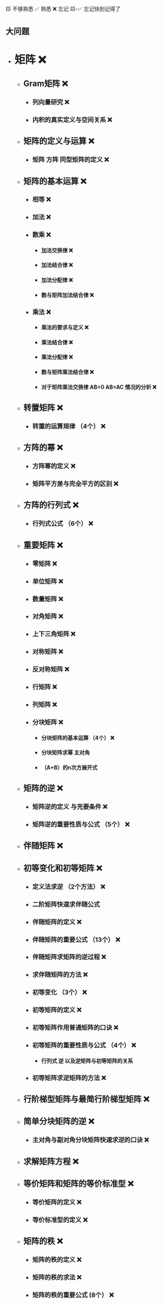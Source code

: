 🟨 不够熟悉  ✅ 熟悉  ❌ 忘记  🟨-✅ 忘记快到记得了

## 大问题
- # 矩阵 ❌
  - ## Gram矩阵 ❌
    - ### 列向量研究 ❌
    - ### 内积的真实定义与空间关系 ❌
  - ## 矩阵的定义与运算 ❌
    - ### 矩阵 方阵 同型矩阵的定义 ❌
  - ## 矩阵的基本运算 ❌
    - ### 相等 ❌
    - ### 加法 ❌
    - ### 数乘 ❌
      - #### 加法交换律 ❌
      - #### 加法结合律 ❌
      - #### 加法分配律 ❌
      - #### 数与矩阵加法结合律 ❌
    - ### 乘法 ❌
      - #### 乘法的要求与定义 ❌
      - #### 乘法结合律 ❌
      - #### 乘法分配律 ❌
      - #### 数与矩阵乘法结合律 ❌
      - #### 对于矩阵乘法交换律 AB=0  AB=AC 情况的分析 ❌
  - ## 转置矩阵 ❌
    - ### 转置的运算规律 （4个） ❌
  - ## 方阵的幂 ❌
    - ### 方阵幂的定义 ❌
    - ### 矩阵平方差与完全平方的区别 ❌
  - ## 方阵的行列式 ❌
    - ### 行列式公式 （6个） ❌
  - ## 重要矩阵 ❌
    - ### 零矩阵 ❌
    - ### 单位矩阵 ❌
    - ### 数量矩阵 ❌
    - ### 对角矩阵 ❌
    - ### 上下三角矩阵 ❌
    - ### 对称矩阵 ❌
    - ### 反对称矩阵 ❌
    - ### 行矩阵 ❌
    - ### 列矩阵 ❌
    - ### 分块矩阵 ❌
      - #### 分块矩阵的基本运算 （4个） ❌
      - #### 分块矩阵求幂 主对角
      - #### （A+B）的n次方展开式
  - ## 矩阵的逆 ❌
    - ### 矩阵逆的定义 与充要条件 ❌
    - ### 矩阵逆的重要性质与公式 （5个） ❌
  - ## 伴随矩阵 ❌
  - ## 初等变化和初等矩阵 ❌
    - ### 定义法求逆 （2个方法） ❌
    - ### 二阶矩阵快速求伴随公式
    - ### 伴随矩阵的定义 ❌
    - ### 伴随矩阵的重要公式 （13个） ❌
    - ### 伴随矩阵求矩阵的逆过程 ❌
    - ### 求伴随矩阵的方法 ❌
    - ### 初等变化 （3个） ❌
    - ### 初等矩阵的定义 ❌
    - ### 初等矩阵作用普通矩阵的口诀 ❌
    - ### 初等矩阵的重要性质与公式 （4个） ❌
      - #### 行列式 逆 以及逆矩阵与初等矩阵的关系
    - ### 初等矩阵求逆矩阵的方法 ❌
  - ## 行阶梯型矩阵与最简行阶梯型矩阵 ❌
  - ## 简单分块矩阵的逆 ❌
    - ### 主对角与副对角分块矩阵快速求逆的口诀 ❌
  - ## 求解矩阵方程 ❌
  - ## 等价矩阵和矩阵的等价标准型 ❌
    - ### 等价矩阵的定义 ❌
    - ### 等价标准型的定义 ❌
  - ## 矩阵的秩 ❌
    - ### 矩阵的秩的定义 ❌
    - ### 矩阵的秩的求法 ❌
    - ### 矩阵的秩的重要公式 (8个） ❌
